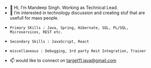 - 👋 Hi, I’m Mandeep Singh. Working as Technical Lead.
- 👀 I’m interested in technology discussion and creating stuf that are usefull for mass people.
-     Primary SKills : Java, Spring, Hibernate, SQL, PL/SQL, Microservices, REST etc.
-     Secondary Skills : JavaScript, React
-     miscellaneous : Debugging, 3rd party Rest Integration, Trainer
- 📫 would like to connect on target11.java@gmail.com

<!---
mandeep4202/mandeep4202 is a ✨ special ✨ repository because its `README.md` (this file) appears on your GitHub profile.
You can click the Preview link to take a look at your changes.
--->
